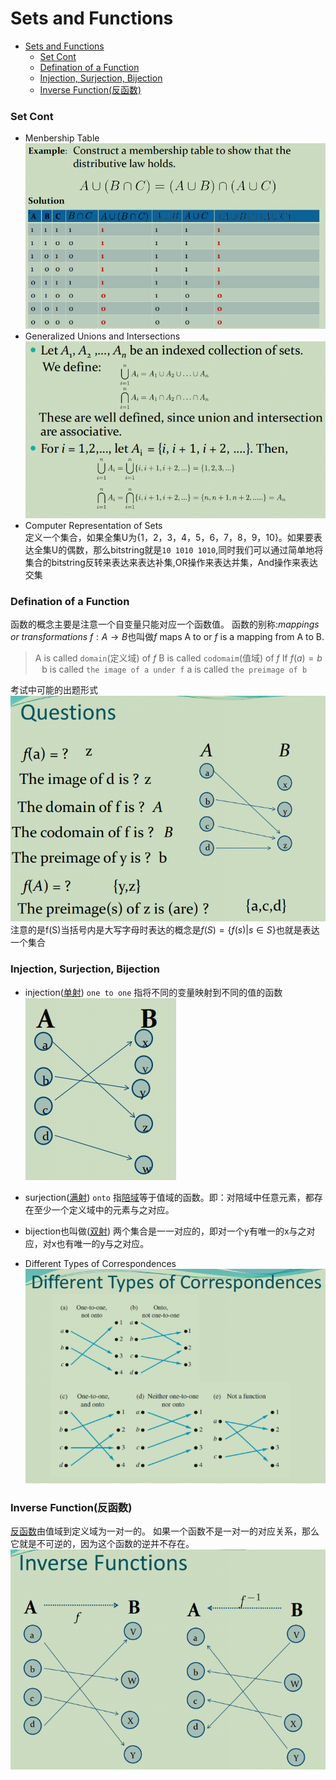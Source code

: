 # Sets and Functions

- [Sets and Functions](#sets-and-functions)
    - [Set Cont](#set-cont)
    - [Defination of a Function](#defination-of-a-function)
    - [Injection, Surjection, Bijection](#injection-surjection-bijection)
    - [Inverse Function(反函数)](#inverse-function反函数)

### Set Cont
- Menbership Table
![](2021-11-16-21-28-54.png)
- Generalized Unions and Intersections
![](2021-11-16-21-33-20.png)
- Computer Representation of Sets  
  定义一个集合，如果全集U为{1，2，3，4，5，6，7，8，9，10}。如果要表达全集U的偶数，那么bitstring就是``10 1010 1010``,同时我们可以通过简单地将集合的bitstring反转来表达来表达补集,OR操作来表达并集，And操作来表达交集

### Defination of a Function
  函数的概念主要是注意一个自变量只能对应一个函数值。
  函数的别称:*mappings or transformations*
  $f: A \to B$也叫做$f$ maps A to or $f$ is a mapping from A to B.

 > A is called `domain`(定义域) of $f$
B is called `codomaim`(值域) of $f$
If $f(a) = b$ $\;\;\;$b is called `the image of a under f`
a is called `the preimage of b`  


  考试中可能的出题形式
  ![](2021-11-16-21-59-34.png)
  注意的是f(S)当括号内是大写字母时表达的概念是$f(S) =\{f(s) | s \in S\}$也就是表达一个集合
### Injection, Surjection, Bijection
  - injection([单射](https://zh.wikipedia.org/wiki/%E5%8D%95%E5%B0%84))
  `one to one`
  指将不同的变量映射到不同的值的函数
  ![](2021-11-16-22-06-41.png)
  - surjection([满射](https://zh.wikipedia.org/wiki/%E6%BB%A1%E5%B0%84))
  `onto`
  指[陪域](https://zh.wikipedia.org/wiki/%E5%88%B0%E8%BE%BE%E5%9F%9F)等于值域的函数。即：对陪域中任意元素，都存在至少一个定义域中的元素与之对应。
  - bijection也叫做([双射](https://zh.wikipedia.org/wiki/%E5%8F%8C%E5%B0%84))
  两个集合是一一对应的，即对一个y有唯一的x与之对应，对x也有唯一的y与之对应。

  - Different Types of Correspondences
  ![](2021-11-16-22-29-33.png)

### Inverse Function(反函数)
[反函数](https://zh.wikipedia.org/zh-cn/%E5%8F%8D%E5%87%BD%E6%95%B8)由值域到定义域为一对一的。
如果一个函数不是一对一的对应关系，那么它就是不可逆的，因为这个函数的逆并不存在。
![](2021-11-16-22-35-59.png)